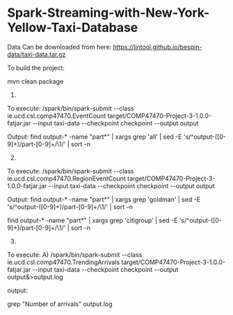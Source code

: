 # Spark-Streaming-with-New-York-Yellow-Taxi-Database

Data Can be downloaded from here: https://lintool.github.io/bespin-data/taxi-data.tar.gz

To build the project:

mvn clean package

1. 
To execute:
/spark/bin/spark-submit --class ie.ucd.csl.comp47470.EventCount target/COMP47470-Project-3-1.0.0-fatjar.jar --input taxi-data --checkpoint checkpoint --output output

Output:
find output-* -name "part*" | xargs grep 'all' | sed -E 's/^output-([0-9]+)\/part-[0-9]+/\1/' | sort -n

2.
To execute:
/spark/bin/spark-submit --class ie.ucd.csl.comp47470.RegionEventCount target/COMP47470-Project-3-1.0.0-fatjar.jar --input taxi-data --checkpoint checkpoint --output output

Output:
find output-* -name "part*" | xargs grep 'goldman' | sed -E 's/^output-([0-9]+)\/part-[0-9]+/\1/' | sort -n

find output-* -name "part*" | xargs grep 'citigroup' | sed -E 's/^output-([0-9]+)\/part-[0-9]+/\1/' | sort -n

3.
To execute:
A)
/spark/bin/spark-submit --class ie.ucd.csl.comp47470.TrendingArrivals target/COMP47470-Project-3-1.0.0-fatjar.jar --input taxi-data --checkpoint checkpoint --output output&>output.log

output:

grep "Number of arrivals" output.log
